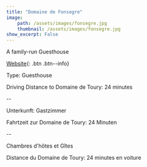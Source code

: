 ```yaml
---
title: "Domaine de Fonsegre"
image:
    path: /assets/images/fonsegre.jpg
    thumbnail: /assets/images/fonsegre.jpg
show_excerpt: False
---
```

A family-run Guesthouse

[Website](https://www.fonsegre.com/){: .btn .btn--info}

Type: Guesthouse

Driving Distance to Domaine de Toury: 24 minutes

--

Unterkunft: Gastzimmer

Fahrtzeit zur Domaine de Toury: 24 Minuten

--

Chambres d'hôtes et Gîtes

Distance du Domaine de Toury: 24 minutes en voiture